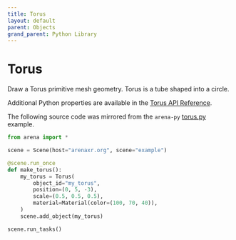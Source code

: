 ```yaml
---
title: Torus
layout: default
parent: Objects
grand_parent: Python Library
---
```


# Torus

Draw a Torus primitive mesh geometry. Torus is a tube shaped into a circle.

Additional Python properties are available in the [Torus API Reference](/content/python-api/objects/torus).

The following source code was mirrored from the `arena-py` [torus.py](https://github.com/arenaxr/arena-py/blob/master/examples/objects/torus.py) example.

```python
from arena import *

scene = Scene(host="arenaxr.org", scene="example")

@scene.run_once
def make_torus():
    my_torus = Torus(
        object_id="my_torus",
        position=(0, 5, -3),
        scale=(0.5, 0.5, 0.5),
        material=Material(color=(100, 70, 40)),
    )
    scene.add_object(my_torus)

scene.run_tasks()
```
